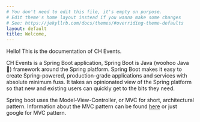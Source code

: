 ```yaml
---
# You don't need to edit this file, it's empty on purpose.
# Edit theme's home layout instead if you wanna make some changes
# See: https://jekyllrb.com/docs/themes/#overriding-theme-defaults
layout: default
title: Welcome, 
---
```


Hello! This is the documentation of CH Events.

CH Events is a Spring Boot application, Spring Boot is Java (woohoo Java 🎉) framework around the Spring platform. Spring Boot makes it easy to create Spring-powered, production-grade applications and services with absolute minimum fuss. It takes an opinionated view of the Spring platform so that new and existing users can quickly get to the bits they need.

Spring boot uses the Model-View-Controller, or MVC for short, architectural pattern. Information about the MVC pattern can be found [here](https://en.wikipedia.org/wiki/Model–view–controller) or just google for MVC pattern.
